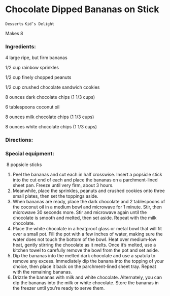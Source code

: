 # Chocolate Dipped Bananas on Stick

`Desserts` `Kid’s Delight`

Makes 8

### **Ingredients:**

4 large ripe, but firm bananas

1/2 cup rainbow sprinkles

1/2 cup finely chopped peanuts

1/2 cup crushed chocolate sandwich cookies

8 ounces dark chocolate chips (1 1/3 cups)

6 tablespoons coconut oil

8 ounces milk chocolate chips (1 1/3 cups)

8 ounces white chocolate chips (1 1/3 cups)

### **Directions:**

### Special equipment:

 8 popsicle sticks

1. Peel the bananas and cut each in half crosswise. Insert a popsicle stick into the cut end of each and place the bananas on a parchment-lined sheet pan. Freeze until very firm, about 3 hours.
2. Meanwhile, place the sprinkles, peanuts and crushed cookies onto three small plates, then set the toppings aside.
3. When bananas are ready, place the dark chocolate and 2 tablespoons of the coconut oil in a medium bowl and microwave for 1 minute. Stir, then microwave 30 seconds more. Stir and microwave again until the chocolate is smooth and melted, then set aside. Repeat with the milk chocolate.
4. Place the white chocolate in a heatproof glass or metal bowl that will fit over a small pot. Fill the pot with a few inches of water, making sure the water does not touch the bottom of the bowl. Heat over medium-low heat, gently stirring the chocolate as it melts. Once it’s melted, use a kitchen towel to carefully remove the bowl from the pot and set aside.
5. Dip the bananas into the melted dark chocolate and use a spatula to remove any excess. Immediately dip the banana into the topping of your choice, then place it back on the parchment-lined sheet tray. Repeat with the remaining bananas.
6. Drizzle the bananas with milk and white chocolate. Alternately, you can dip the bananas into the milk or white chocolate. Store the bananas in the freezer until you’re ready to serve them.
